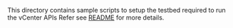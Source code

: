 This directory contains sample scripts to setup the testbed required to run
the vCenter APIs  Refer see [README](../../../../README.md#running-the-sdk-sample-setup-script) for more details.
